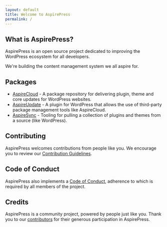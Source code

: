 ```yaml
---
layout: default
title: Welcome to AspirePress
permalink: /
---
```


## What is AspirePress?

AspirePress is an open source project dedicated to improving the WordPress ecosystem for all developers.

We're building the content management system we all aspire for.

## Packages

- [AspireCloud](/aspirecloud/) - A package repository for delivering plugin, theme and core updates for WordPress
  websites.
- [AspireUpdate](/aspireupdate/) - A plugin for WordPress that allows the use of third-party package management tools
  like AspireCloud.
- [AspireSync](/aspiresync/) - Tooling for pulling a collection of plugins and themes from a source (like WordPress).

## Contributing

AspirePress welcomes contributions from people like you. We encourage you to review
our [Contribution Guidelines](https://github.com/aspirepress/.github/blob/main/CONTRIBUTING.md).

## Code of Conduct

AspirePress also implements a [Code of Conduct](https://github.com/aspirepress/.github/blob/main/CODE_OF_CONDUCT.md),
adherence to which is required by all members of the project.

## Credits

AspirePress is a community project, powered by people just like you. Thank you to
our [contributors](https://github.com/aspirepress/.github/blob/main/CREDITS.md) for their generous participation in
AspirePress. 

